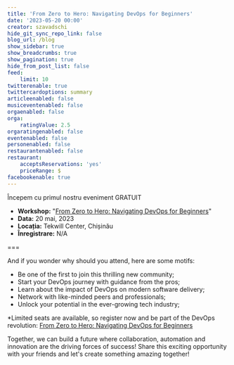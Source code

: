 ```yaml
---
title: 'From Zero to Hero: Navigating DevOps for Beginners'
date: '2023-05-20 00:00'
creator: szavadschi
hide_git_sync_repo_link: false
blog_url: /blog
show_sidebar: true
show_breadcrumbs: true
show_pagination: true
hide_from_post_list: false
feed:
    limit: 10
twitterenable: true
twittercardoptions: summary
articleenabled: false
musiceventenabled: false
orgaenabled: false
orga:
    ratingValue: 2.5
orgaratingenabled: false
eventenabled: false
personenabled: false
restaurantenabled: false
restaurant:
    acceptsReservations: 'yes'
    priceRange: $
facebookenable: true
---
```


Începem cu primul nostru eveniment GRATUIT

- **Workshop:** "[From Zero to Hero: Navigating DevOps for Beginners](https://tekwill.md/course/navigating-devops-for-beginners/)" 
- **Data:** 20 mai, 2023
- **Locația:** Tekwill Center, Chișinău
- **Înregistrare:** N/A

===

And if you wonder why should you attend, here are some motifs:

- Be one of the first to join this thrilling new community;
- Start your DevOps journey with guidance from the pros;
- Learn about the impact of DevOps on modern software delivery;
- Network with like-minded peers and professionals;
- Unlock your potential in the ever-growing tech industry;

*Limited seats are available, so register now and be part of the DevOps revolution: [From Zero to Hero: Navigating DevOps for Beginners](https://tekwill.md/course/navigating-devops-for-beginners/)

Together, we can build a future where collaboration, automation and innovation are the driving forces of success! Share this exciting opportunity with your friends and let's create something amazing together!